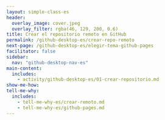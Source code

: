 ```yaml
---
layout: simple-class-es
header:
  overlay_image: cover.jpeg
  overlay_filter: rgba(46, 129, 200, 0.6)
title: Crear el repositorio remoto en GitHub
permalink: /github-desktop-es/crear-repo-remoto
next-page: /github-desktop-es/elegir-tema-github-pages
facilitator: false
sidebar:
  nav: "github-desktop-nav-es"
main-content:
  includes:
    - activity/github-desktop-es/01-crear-repositorio.md
show-me-how:
tell-me-why:
  includes:
    - tell-me-why-es/crear-remoto.md
    - tell-me-why-es/github-pages.md
---
```

